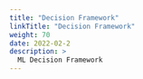 ```yaml
---
title: "Decision Framework"
linkTitle: "Decision Framework"
weight: 70
date: 2022-02-2
description: >
  ML Decision Framework
---
```


